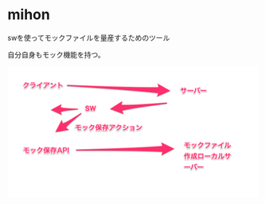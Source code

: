 # mihon

swを使ってモックファイルを量産するためのツール


自分自身もモック機能を持つ。

<img src="https://github.com/wilf312/mihon/blob/main/will.png" />
